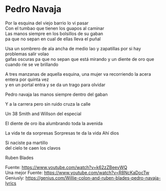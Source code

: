 # Pedro Navaja

Por la esquina del viejo barrio lo vi pasar  
Con el tumbao que tienen los guapos al caminar  
Las manos siempre en los bolsillos de su gaban  
pa que no sepan en cual de ellas lleva el puñal

Usa un sombrero de ala ancha de medio lao
y zapatillas por si hay problemas salir volao  
gafas oscuras pa que no sepan que está mirando
y un diente de oro que cuando rie se ve brillando 

A tres manzanas de aquella esquina, una mujer
va recorriendo la acera entera por quinta vez  
y en un portal entra y se da un trago para olvidar  


Pedro navaja las manos siempre dentro del gaban

Y a la carrera pero sin ruido cruza la calle

Un 38 Smith and Willson del especial  

El diente de oro iba alumbrando toda la avenida  



La vida te da sorpresas
Sorpresas te da la vida
Ahí dios
 

Si naciste pa martillo   
del cielo te caen los clavos  


Ruben Blades

Fuente: https://www.youtube.com/watch?v=k62zZBeevWQ  
Una mejor Fuente: https://www.youtube.com/watch?v=R8NcKaDocTw  
Geniusly: https://genius.com/Willie-colon-and-ruben-blades-pedro-navaja-lyrics

